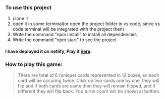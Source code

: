 ### To use this project
1. clone it
2. open it in some terminal(or open the project folder in vs code, since vs code terminal will be integrated with the project then)
3. Write the command "npm install" to install all dependencies
4. Write the command "npm start" to see the project 
#### I have deployed it on netlify, Play it [here](https://aesthetic-gingersnap-4c0430.netlify.app/).


### How to play this game:
> There are total of 6 (unique) cards represented in 12 boxes, so each card will be occuring twice. Click on two cards one by one, they will flip and if both cards are same then they will remain flipped, and if different they will flip back. You turns count will be shown at bottom.
